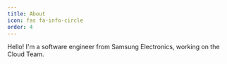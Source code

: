 ```yaml
---
title: About
icon: fas fa-info-circle
order: 4
---
```


Hello! I'm a software engineer from Samsung Electronics, working on the Cloud Team.
